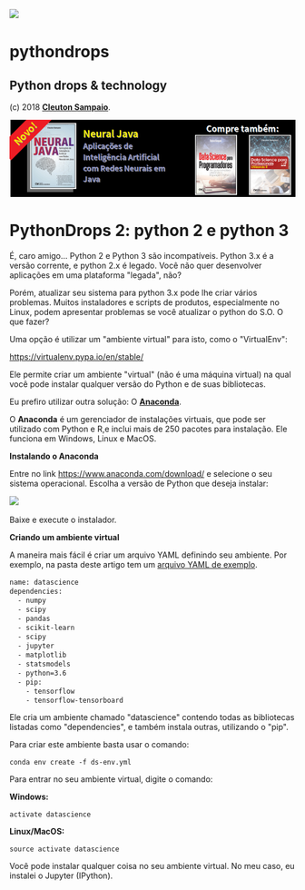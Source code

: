 ![](../python-drops.png)
# pythondrops
## Python drops &amp; technology

(c) 2018 [**Cleuton Sampaio**](https://github.com/cleuton).

[![](../banner_livros2.png)](https://www.lcm.com.br/site/#livros/busca?term=cleuton)

# PythonDrops 2: python 2 e python 3

É, caro amigo... Python 2 e Python 3 são incompatíveis. Python 3.x é a versão corrente, e python 2.x é legado. Você não quer desenvolver aplicações em uma plataforma "legada", não? 

Porém, atualizar seu sistema para python 3.x pode lhe criar vários problemas. Muitos instaladores e scripts de produtos, especialmente no Linux, podem apresentar problemas se você atualizar o python do S.O. O que fazer? 

Uma opção é utilizar um "ambiente virtual" para isto, como o "VirtualEnv": 

https://virtualenv.pypa.io/en/stable/

Ele permite criar um ambiente "virtual" (não é uma máquina virtual) na qual você pode instalar qualquer versão do Python e de suas bibliotecas. 

Eu prefiro utilizar outra solução: O [**Anaconda**](https://www.anaconda.com).

O **Anaconda** é um gerenciador de instalações virtuais, que pode ser utilizado com Python e R,e inclui mais de 250 pacotes para instalação. Ele funciona em Windows, Linux e MacOS. 

**Instalando o Anaconda**

Entre no link https://www.anaconda.com/download/ e selecione o seu sistema operacional. Escolha a versão de Python que deseja instalar: 

![](./im1.png)

Baixe e execute o instalador.

**Criando um ambiente virtual**

A maneira mais fácil é criar um arquivo YAML definindo seu ambiente. Por exemplo, na pasta deste artigo tem um [arquivo YAML de exemplo](./ds-env.yml). 
```
name: datascience
dependencies:
  - numpy
  - scipy
  - pandas
  - scikit-learn
  - scipy
  - jupyter
  - matplotlib
  - statsmodels
  - python=3.6
  - pip:
    - tensorflow
    - tensorflow-tensorboard
```
Ele cria um ambiente chamado "datascience" contendo todas as bibliotecas listadas como "dependencies", e também instala outras, utilizando o "pip".

Para criar este ambiente basta usar o comando: 
```
conda env create -f ds-env.yml
```
Para entrar no seu ambiente virtual, digite o comando: 

**Windows:**
```
activate datascience
```
**Linux/MacOS:**
```
source activate datascience
```
Você pode instalar qualquer coisa no seu ambiente virtual. No meu caso, eu instalei o Jupyter (IPython).
